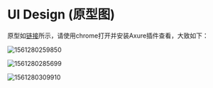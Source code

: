 # UI Design (原型图)

原型如[链接](prototype/index.html)所示，请使用chrome打开并安装Axure插件查看，大致如下：

![1561280259850](C:\Users\AT\Desktop\MatrixCV-Docs\原型图示例.png)

![1561280285699](C:\Users\AT\Desktop\MatrixCV-Docs\原型图示例（用户端）.png)

![1561280309910](C:\Users\AT\Desktop\MatrixCV-Docs\原型图示例（客户端）.png)